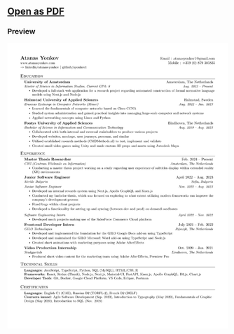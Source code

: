 ## [Open as PDF](https://nbviewer.org/github/ayonkov1/cv-resume/blob/main/main.pdf)

### Preview

![Resume Screenshot](/main.png)

